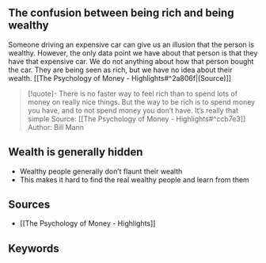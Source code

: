 ## The confusion between being rich and being wealthy
Someone driving an expensive car can give us an illusion that the person is wealthy. 
However, the only data point we have about that person is that they have that expensive car. We do not anything about how that person bought the car.
They are being seen as rich, but we have no idea about their wealth. [[The Psychology of Money - Highlights#^2a806f|(Source)]]

> [!quote]- There is no faster way to feel rich than to spend lots of money on really nice things. But the way to be rich is to spend money you have, and to not spend money you don’t have. It’s really that simple
> Source: [[The Psychology of Money - Highlights#^ccb7e3]] 
> Author: Bill Mann

## Wealth is generally hidden
- Wealthy people generally don’t flaunt their wealth
- This makes it hard to find the real wealthy people and learn from them

## Sources
- [[The Psychology of Money - Highlights]]
## Keywords
